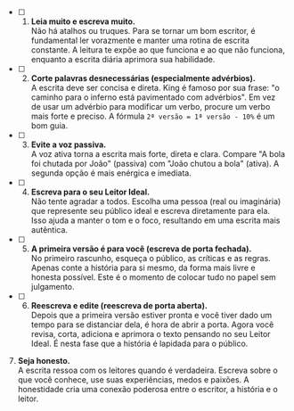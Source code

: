 - [ ] 1. **Leia muito e escreva muito.**  
    Não há atalhos ou truques. Para se tornar um bom escritor, é fundamental ler vorazmente e manter uma rotina de escrita constante. A leitura te expõe ao que funciona e ao que não funciona, enquanto a escrita diária aprimora sua habilidade.
    
- [ ] 2. **Corte palavras desnecessárias (especialmente advérbios).**  
    A escrita deve ser concisa e direta. King é famoso por sua frase: "o caminho para o inferno está pavimentado com advérbios". Em vez de usar um advérbio para modificar um verbo, procure um verbo mais forte e preciso. A fórmula `2ª versão = 1ª versão - 10%` é um bom guia.
    
- [ ] 3. **Evite a voz passiva.**  
    A voz ativa torna a escrita mais forte, direta e clara. Compare "A bola foi chutada por João" (passiva) com "João chutou a bola" (ativa). A segunda opção é mais enérgica e imediata.
    
- [ ] 4. **Escreva para o seu Leitor Ideal.**  
    Não tente agradar a todos. Escolha uma pessoa (real ou imaginária) que represente seu público ideal e escreva diretamente para ela. Isso ajuda a manter o tom e o foco, resultando em uma escrita mais autêntica.
    
- [ ] 5. **A primeira versão é para você (escreva de porta fechada).**  
    No primeiro rascunho, esqueça o público, as críticas e as regras. Apenas conte a história para si mesmo, da forma mais livre e honesta possível. Este é o momento de colocar tudo no papel sem julgamento.
    
- [ ] 6. **Reescreva e edite (reescreva de porta aberta).**  
    Depois que a primeira versão estiver pronta e você tiver dado um tempo para se distanciar dela, é hora de abrir a porta. Agora você revisa, corta, adiciona e aprimora o texto pensando no seu Leitor Ideal. É nesta fase que a história é lapidada para o público.
    
7. **Seja honesto.**  
    A escrita ressoa com os leitores quando é verdadeira. Escreva sobre o que você conhece, use suas experiências, medos e paixões. A honestidade cria uma conexão poderosa entre o escritor, a história e o leitor.